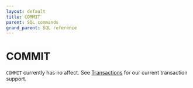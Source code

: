 ```yaml
---
layout: default
title: COMMIT
parent: SQL commands
grand_parent: SQL reference
---
```


<!-- markdownlint-disable title-case-style -->

# COMMIT

<!-- markdownlint-enable title-case-style -->

`COMMIT` currently has no affect. See [Transactions] for our current transaction
support.

[Transactions]: {{site.baseurl}}/docs/sql-reference/transactions

